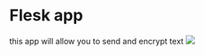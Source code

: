 # Flesk app
this app will allow you to send and encrypt text
<img src="https://raw.githubusercontent.com/Dashermankiller/test1/master/static/Enc.PNG" data-canonical-src="https://gyazo.com/eb5c5741b6a9a16c692170a41a49c858.png"/>
